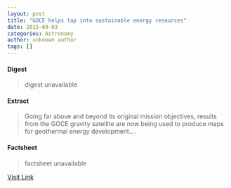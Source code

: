 ```yaml
---
layout: post
title: "GOCE helps tap into sustainable energy resources"
date: 2015-09-03
categories: Astronomy
author: unknown author
tags: []
---
```



#### Digest
>digest unavailable

#### Extract
>Going far above and beyond its original mission objectives, results from the GOCE gravity satellite are now being used to produce maps for geothermal energy development....

#### Factsheet
>factsheet unavailable

[Visit Link](http://www.esa.int/Our_Activities/Observing_the_Earth/GOCE/GOCE_helps_tap_into_sustainable_energy_resources)


